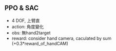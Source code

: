## PPO & SAC
* 4 DOF, 上臂直
* action: 角度變化
* obs: 無hand2target
* reward: consider hand camera, caculated by sum (+0.3*reward_of_handCAM)